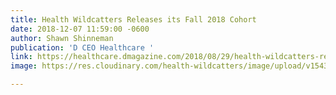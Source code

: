 ```yaml
---
title: Health Wildcatters Releases its Fall 2018 Cohort
date: 2018-12-07 11:59:00 -0600
author: Shawn Shinneman
publication: 'D CEO Healthcare '
link: https://healthcare.dmagazine.com/2018/08/29/health-wildcatters-releases-its-fall-2018-cohort-announces-plans-for-a-spring-program
image: https://res.cloudinary.com/health-wildcatters/image/upload/v1543943673/Screen%20Shot%202018-09-18%20at%202.webp

---
```


